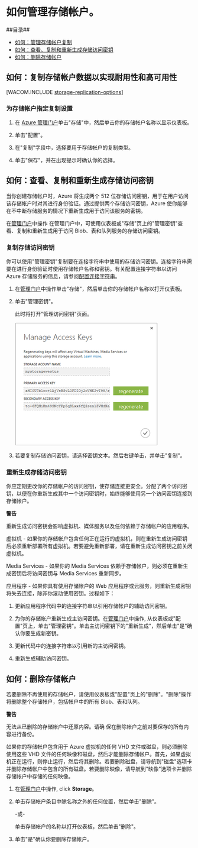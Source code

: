 <properties linkid="manage-services-how-to-manage-a-storage-account" urlDisplayName="How to manage" pageTitle="如何管理存储帐户 | Microsoft Azure" metaKeywords="Azure manage storage accounts, storage account management portal, storage account geo-replication, Azure geo-replication, Azure access keys" description="了解如何使用管理门户在 Azure 中管理存储帐户。" metaCanonical="" services="storage" documentationCenter="" title="How To Manage Storage Accounts" authors="tamram" solutions="" manager="mbaldwin" editor="cgronlun" />
<tags ms.service="storage"
    ms.date=""
    wacn.date="04/11/2015"
    />




<h1><a id="managestorageaccounts"></a>如何管理存储帐户。</h1>

##目录##

* [如何：管理存储帐户复制](#georeplication)
* [如何：查看、复制和重新生成存储访问密钥](#regeneratestoragekeys)
* [如何：删除存储帐户](#deletestorageaccount)

<h2><a id="georeplication"></a>如何：复制存储帐户数据以实现耐用性和高可用性</h2>

[WACOM.INCLUDE [storage-replication-options](../includes/storage-replication-options.md)]

### 为存储帐户指定复制设置 ###

1. 在 [Azure 管理门户](https://manage.windowsazure.cn)单击"存储"中，然后单击你的存储帐户名称以显示仪表板。

2. 单击"配置"。

3. 在"复制"字段中，选择要用于存储帐户的复制类型。

4. 单击"保存"，并在出现提示时确认你的选择。


<h2><a id="regeneratestoragekeys"></a>如何：查看、复制和重新生成存储访问密钥</h2>
当你创建存储帐户时，Azure 将生成两个 512 位存储访问密钥，用于在用户访问该存储帐户时对其进行身份验证。通过提供两个存储访问密钥，Azure 使你能够在不中断存储服务的情况下重新生成用于访问该服务的密钥。

在[管理门户](http://manage.windowsazure.cn)中操作 在管理门户中，可使用仪表板或"存储"页上的"管理密钥"查看、复制和重新生成用于访问 Blob、表和队列服务的存储访问密钥。

### 复制存储访问密钥 ###

你可以使用"管理密钥"复制要在连接字符串中使用的存储访问密钥。连接字符串需要在进行身份验证时使用存储帐户名称和密钥。有关配置连接字符串以访问 Azure 存储服务的信息，请参阅[配置连接字符串](http://msdn.microsoft.com/zh-cn/library/ee758697.aspx)。

1. 在[管理门户](http://manage.windowsazure.cn)中操作单击"存储"，然后单击你的存储帐户名称以打开仪表板。

2. 单击"管理密钥"。

 	此时将打开"管理访问密钥"页面。

	![Managekeys](./media/storage-manage-storage-account/Storage_ManageKeys.png)

 
3. 若要复制存储访问密钥，请选择密钥文本。然后右键单击，并单击"复制"。

### 重新生成存储访问密钥 ###
你应定期更改你的存储帐户的访问密钥，使存储连接更安全。分配了两个访问密钥，以便在你重新生成其中一个访问密钥时，始终能够使用另一个访问密钥连接到存储帐户。 

<div class="dev-callout"> 
    <b>警告</b> 
    <p>重新生成访问密钥会影响虚拟机、媒体服务以及任何依赖于存储帐户的应用程序。
    </p> 
    </div>

虚拟机 - 如果你的存储帐户包含任何正在运行的虚拟机，则在重新生成访问密钥后必须重新部署所有虚拟机。若要避免重新部署，请在重新生成访问密钥之前关闭虚拟机。
 
Media Services - 如果你的 Media Services 依赖于存储帐户，则必须在重新生成密钥后将访问密钥与 Media Services 重新同步。
 
应用程序 - 如果你具有使用存储帐户的 Web 应用程序或云服务，则重新生成密钥将失去连接，除非你滚动使用密钥。过程如下：

1. 更新应用程序代码中的连接字符串以引用存储帐户的辅助访问密钥。 

2. 为你的存储帐户重新生成主访问密钥。在[管理门户](http://manage.windowsazure.cn)中操作, 从仪表板或"配置"页上，单击"管理密钥"。单击主访问密钥下的"重新生成"，然后单击"是"确认你要生成新密钥。

3. 更新代码中的连接字符串以引用新的主访问密钥。

4. 重新生成辅助访问密钥。


<h2><a id="deletestorageaccount"></a>如何：删除存储帐户</h2>

若要删除不再使用的存储帐户，请使用仪表板或"配置"页上的"删除"。"删除"操作将删除整个存储帐户，包括帐户中的所有 Blob、表和队列。 

<div class="dev-callout">
	<b>警告</b>
	<p>无法从已删除的存储帐户中还原内容。请确 
	保在删除帐户之前对要保存的所有内容进行备份。
	</p>
	<p>
	如果你的存储帐户包含用于 Azure 虚拟机的任何 VHD 文件或磁盘，则必须删除使用这些 VHD 文件的任何映像和磁盘，然后才能删除存储帐户。首先，如果虚拟机正在运行，则停止运行，然后将其删除。若要删除磁盘，请导航到"磁盘"选项卡并删除存储帐户中包含的所有磁盘。若要删除映像，请导航到"映像"选项卡并删除存储帐户中存储的任何映像。
	</p>
</div>


1. 在[管理门户](http://manage.windowsazure.cn)中操作, click **Storage**。

2. 单击存储帐户条目中除名称之外的任何位置，然后单击"删除"。

	 -或-

	单击存储帐户的名称以打开仪表板，然后单击"删除"。

3. 单击"是"确认你要删除存储帐户。
<!--HONumber=41-->
